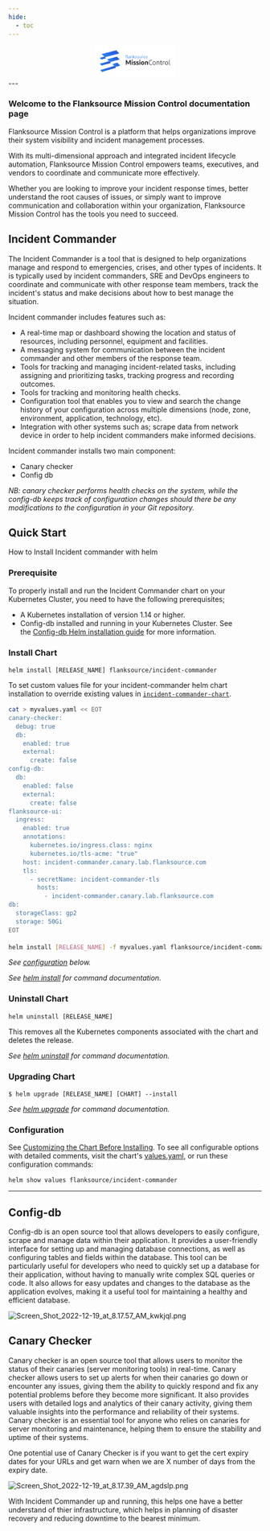 ```yaml
---
hide:
  - toc
---
```


<div align="center"> <img src="images/flanksource.svg" height="64px"></img></div>
---

### Welcome to the Flanksource Mission Control documentation page

Flanksource Mission Control is a platform that helps organizations improve their system visibility and incident management processes.

With its multi-dimensional approach and integrated incident lifecycle automation, Flanksource Mission Control empowers teams, executives, and vendors to coordinate and communicate more effectively.

Whether you are looking to improve your incident response times, better understand the root causes of issues, or simply want to improve communication and collaboration within your organization, Flanksource Mission Control has the tools you need to succeed.

## Incident Commander

The Incident Commander is a tool that is designed to help organizations manage and respond to emergencies, crises, and other types of incidents. It is typically used by incident commanders, SRE and DevOps engineers to coordinate and communicate with other response team members, track the incident's status and make decisions about how to best manage the situation.

Incident commander includes features such as:

- A real-time map or dashboard showing the location and status of resources, including personnel, equipment and facilities.
- A messaging system for communication between the incident commander and other members of the response team.
- Tools for tracking and managing incident-related tasks, including assigning and prioritizing tasks, tracking progress and recording outcomes.
- Tools for tracking and monitoring health checks.
- Configuration tool that enables you to view and search the change history of your configuration across multiple dimensions (node, zone, environment, application, technology, etc).
- Integration with other systems such as; scrape data from network device in order to help incident commanders make informed decisions.

Incident commander installs two main component: 

- Canary checker
- Config db

*NB: canary checker performs health checks on the system, while the config-db keeps track of configuration changes should there be any modifications to the configuration in your Git repository.*

## Quick Start

How to Install Incident commander with helm

### Prerequisite

To properly install and run the Incident Commander chart on your Kubernetes Cluster, you need to have the following prerequisites;

- A Kubernetes installation of version 1.14 or higher.
- Config-db installed and running in your Kubernetes Cluster. See the [Config-db Helm installation guide](https://candid-bunny-c77dca.netlify.app/installation/config-db/tutorials/install-helm) for more information.

### Install Chart
```console
helm install [RELEASE_NAME] flanksource/incident-commander
```

To set custom values file for your incident-commander helm chart installation to override existing values in [`incident-commander-chart`](https://github.com/flanksource/incident-commander-chart/blob/main/chart/values.yaml).
```bash
cat > myvalues.yaml << EOT
canary-checker:
  debug: true
  db:
    enabled: true
    external:
      create: false
config-db:
  db:
    enabled: false
    external:
      create: false
flanksource-ui:
  ingress:
    enabled: true
    annotations:
      kubernetes.io/ingress.class: nginx
      kubernetes.io/tls-acme: "true"
    host: incident-commander.canary.lab.flanksource.com
    tls:
      - secretName: incident-commander-tls
        hosts:
          - incident-commander.canary.lab.flanksource.com
db:
  storageClass: gp2
  storage: 50Gi       
EOT

helm install [RELEASE_NAME] -f myvalues.yaml flanksource/incident-commander
```

_See [configuration](#configuration) below._

_See [helm install](https://helm.sh/docs/helm/helm_install/) for command documentation._

### Uninstall Chart

```console
helm uninstall [RELEASE_NAME]
```

This removes all the Kubernetes components associated with the chart and deletes the release.

_See [helm uninstall](https://helm.sh/docs/helm/helm_uninstall/) for command documentation._

### Upgrading Chart

```console
$ helm upgrade [RELEASE_NAME] [CHART] --install
```

_See [helm upgrade](https://helm.sh/docs/helm/helm_upgrade/) for command documentation._

### Configuration

See [Customizing the Chart Before Installing](https://helm.sh/docs/intro/using_helm/#customizing-the-chart-before-installing). To see all configurable options with detailed comments, visit the chart's [values.yaml](https://github.com/flanksource/config-db/blob/main/chart/values.yaml), or run these configuration commands:

```console
helm show values flanksource/incident-commander
```

---

## Config-db

Config-db is an open source tool that allows developers to easily configure, scrape and manage data within their application.  It provides a user-friendly interface for setting up and managing database connections, as well as configuring tables and fields within the database. This tool can be particularly useful for developers who need to quickly set up a database for their application, without having to manually write complex SQL queries or code. It also allows for easy updates and changes to the database as the application evolves, making it a useful tool for maintaining a healthy and efficient database.

![Screen_Shot_2022-12-19_at_8.17.57_AM_kwkjql.png](https://res.cloudinary.com/dbm8wg3bn/image/upload/v1671528375/Screen_Shot_2022-12-19_at_8.17.57_AM_kwkjql.png)


## Canary Checker

Canary checker is an open source tool that allows users to monitor the status of their canaries (server monitoring tools) in real-time. Canary checker allows users to set up alerts for when their canaries go down or encounter any issues, giving them the ability to quickly respond and fix any potential problems before they become more significant. It also provides users with detailed logs and analytics of their canary activity, giving them valuable insights into the performance and reliability of their systems. Canary checker is an essential tool for anyone who relies on canaries for server monitoring and maintenance, helping them to ensure the stability and uptime of their systems.

One potential use of Canary Checker is if you want to get the cert expiry dates for your URLs and get warn when we are X number of days from the expiry date.

![Screen_Shot_2022-12-19_at_8.17.39_AM_agdslp.png](https://res.cloudinary.com/dbm8wg3bn/image/upload/v1671528375/Screen_Shot_2022-12-19_at_8.17.57_AM_kwkjql.png)


With Incident Commander up and running, this helps one have a better understand of thier infrastructure, which helps in planning of disaster recovery and reducing downtime to the bearest minimum.